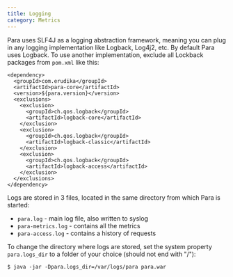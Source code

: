 ```yaml
---
title: Logging
category: Metrics
---
```


Para uses SLF4J as a logging abstraction framework, meaning you can plug in any logging implementation like Logback,
Log4j2, etc. By default Para uses Logback. To use another implementation, exclude all Lockback packages from `pom.xml`
like this:
```
<dependency>
  <groupId>com.erudika</groupId>
  <artifactId>para-core</artifactId>
  <version>${para.version}</version>
  <exclusions>
    <exclusion>
      <groupId>ch.qos.logback</groupId>
      <artifactId>logback-core</artifactId>
    </exclusion>
    <exclusion>
      <groupId>ch.qos.logback</groupId>
      <artifactId>logback-classic</artifactId>
    </exclusion>
    <exclusion>
      <groupId>ch.qos.logback</groupId>
      <artifactId>logback-access</artifactId>
    </exclusion>
  </exclusions>
</dependency>
```

Logs are stored in 3 files, located in the same directory from which Para is started:

- `para.log` - main log file, also written to syslog
- `para-metrics.log` - contains all the metrics
- `para-access.log` - contains a history of requests

To change the directory where logs are stored, set the system property `para.logs_dir` to a folder of your choice
(should not end with "/"):
```
$ java -jar -Dpara.logs_dir=/var/logs/para para.war
```
